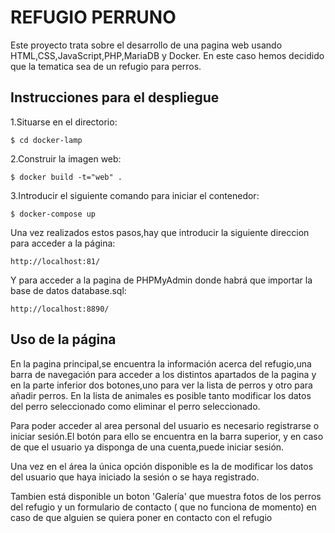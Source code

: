 # REFUGIO PERRUNO
Este proyecto trata sobre el desarrollo de una pagina web usando HTML,CSS,JavaScript,PHP,MariaDB y Docker.
En este caso hemos decidido que la tematica sea de un refugio para perros.
## Instrucciones para el despliegue
1.Situarse en el directorio:
```
$ cd docker-lamp
```
2.Construir la imagen web:
```
$ docker build -t="web" .
```
3.Introducir el siguiente comando para iniciar el contenedor:
```
$ docker-compose up
```
Una vez realizados estos pasos,hay que introducir la siguiente direccion para acceder a la página:
```
http://localhost:81/
```
Y para acceder a la pagina de PHPMyAdmin donde habrá que importar la base de datos database.sql:
```
http://localhost:8890/
```

## Uso de la página
En la pagina principal,se encuentra la información acerca del refugio,una barra de navegación para acceder a los distintos apartados de la pagina y en la parte inferior dos botones,uno para ver la lista de perros y otro para añadir perros. En la lista de animales es posible tanto modificar los datos del perro seleccionado como eliminar el perro seleccionado.

Para poder acceder al area personal del usuario es necesario registrarse o iniciar sesión.El botón para ello se encuentra en la barra superior, y en caso de que el usuario ya disponga de una cuenta,puede iniciar sesión.

Una vez en el área la única opción disponible es la de modificar los datos del usuario que haya iniciado la sesión o se haya registrado. 

Tambien está disponible un boton 'Galería' que muestra fotos de los perros del refugio y un formulario de contacto ( que no funciona de momento) en caso de que alguien se quiera poner en contacto con el refugio

